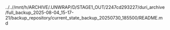 ../..//mnt/h/ARCHIVE/.UNWRAP/D/STAGE1_OUT/2247cd293227/duri_archive/full_backup_2025-08-04_15-17-21/backup_repository/current_state_backup_20250730_185500/README.md